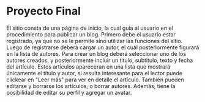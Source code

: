 # Proyecto Final

El sitio consta de una página de inicio, la cual guia al usuario en el procedimiento para publicar un blog. Primero debe el usuario estar registrado, ya que no se le permite sino utilizar las funciones del sitio. Luego de registrarse deberá cargar un autor, el cual posteriormente figurará en la lista de autores. Para crear un blog deberá seleccionar uno de los autores creados, y posteriormente incluir un titulo, subtitulo, texto y fecha del artículo. Estos articulos apareceran en una lista que mostrará únicamente el título y autor, si resulta interesante para el lector puede clickear en "Leer más" para ver en detalle el artículo. También pueden editarse y borrarse los artículos, o borrar autores. Además, tiene la posibilidad de editar su perfil y agregar un avatar.